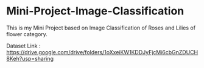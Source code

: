 # Mini-Project-Image-Classification
This is my Mini Project based on Image Classification of Roses and Lilies of flower category.

Dataset Link : https://drive.google.com/drive/folders/1oXxeiKW1KDDJyFjcMi6cbGnZDUCH8Keh?usp=sharing
